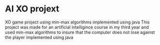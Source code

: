 # AI XO projext
 XO game project using min-max algorithms implemented using java
This project was made for an artificial intelligince course in my third year and used min-max algorithms to insure that the computer does not lose against the player 
implemented using java